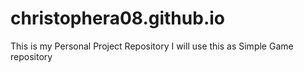 # christophera08.github.io

This is my Personal Project Repository
I will use this as Simple Game repository
